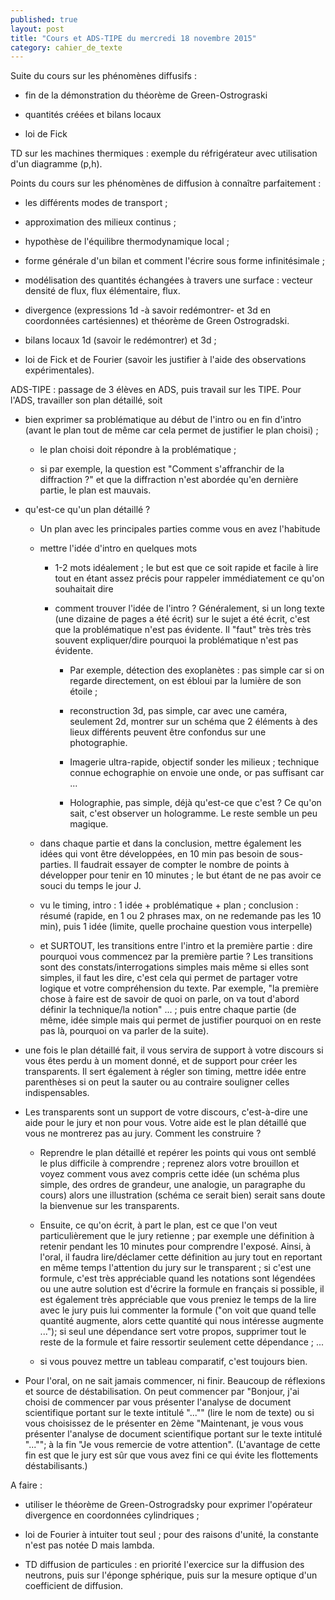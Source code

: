 ```yaml
---
published: true
layout: post
title: "Cours et ADS-TIPE du mercredi 18 novembre 2015"
category: cahier_de_texte
---
```

Suite du cours sur les phénomènes diffusifs :

- fin de la démonstration du théorème de Green-Ostrograski

- quantités créées et bilans locaux

- loi de Fick

TD sur les machines thermiques : exemple du réfrigérateur avec utilisation d'un diagramme (p,h).

Points du cours sur les phénomènes de diffusion à connaître parfaitement :

- les différents modes de transport ;

- approximation des milieux continus ;

- hypothèse de l'équilibre thermodynamique local ;

- forme générale d'un bilan et comment l'écrire sous forme infinitésimale ;

- modélisation des quantités échangées à travers une surface : vecteur densité de flux, flux élémentaire, flux.

- divergence (expressions 1d -à savoir redémontrer- et 3d en coordonnées cartésiennes) et théorème de Green Ostrogradski.

- bilans locaux 1d (savoir le redémontrer) et 3d ;

- loi de Fick et de Fourier (savoir les justifier à l'aide des observations expérimentales).

ADS-TIPE : passage de 3 élèves en ADS, puis travail sur les TIPE.
Pour l'ADS, travailler son plan détaillé, soit

- bien exprimer sa problématique au début de l'intro ou en fin d'intro (avant le plan tout de même car cela permet de justifier le plan choisi) ;

   - le plan choisi doit répondre à la problématique ;

   - si par exemple, la question est "Comment s'affranchir de la diffraction ?" et que la diffraction n'est abordée qu'en dernière partie, le plan est mauvais.

- qu'est-ce qu'un plan détaillé ? 

  - Un plan avec les principales parties comme vous en avez l'habitude 

  - mettre l'idée d'intro en quelques mots 

    - 1-2 mots idéalement ; le but est que ce soit rapide et facile à lire tout en étant assez précis pour rappeler immédiatement ce qu'on souhaitait dire

    - comment trouver l'idée de l'intro ? Généralement, si un long texte (une dizaine de pages a été écrit) sur le sujet a été écrit, c'est que la problématique n'est pas évidente. Il "faut" très très très souvent expliquer/dire pourquoi la problématique n'est pas évidente.

      - Par exemple, détection des exoplanètes : pas simple car si on regarde directement, on est ébloui par la lumière de son étoile ; 

      - reconstruction 3d, pas simple, car avec une caméra, seulement 2d, montrer sur un schéma que 2 éléments à des lieux différents peuvent être confondus sur une photographie. 

      - Imagerie ultra-rapide, objectif sonder les milieux ; technique connue echographie on envoie une onde, or pas suffisant car ... 

      - Holographie, pas simple, déjà qu'est-ce que c'est ? Ce qu'on sait, c'est observer un hologramme. Le reste semble un peu magique.

  - dans chaque partie et dans la conclusion, mettre également les idées qui vont être développées, en 10 min pas besoin de sous-parties. Il faudrait essayer de compter le nombre de points à développer pour tenir en 10 minutes ; le but étant de ne pas avoir ce souci du temps le jour J.

  - vu le timing, intro : 1 idée + problématique + plan ; conclusion : résumé (rapide, en 1 ou 2 phrases max, on ne redemande pas les 10 min), puis 1 idée (limite, quelle prochaine question vous interpelle)

  - et SURTOUT, les transitions entre l'intro et la première partie : dire pourquoi vous commencez par la première partie ? Les transitions sont des constats/interrogations simples mais même si elles sont simples, il faut les dire, c'est cela qui permet de partager votre logique et votre compréhension du texte. Par exemple, "la première chose à faire est de savoir de quoi on parle, on va tout d'abord définir la technique/la notion" ... ; puis entre chaque partie (de même, idée simple mais qui permet de justifier pourquoi on en reste pas là, pourquoi on va parler de la suite).

- une fois le plan détaillé fait, il vous servira de support à votre discours si vous êtes perdu à un moment donné, et de support pour créer les transparents. Il sert également à régler son timing, mettre idée entre parenthèses si on peut la sauter ou au contraire souligner celles indispensables.

- Les transparents sont un support de votre discours, c'est-à-dire une aide pour le jury et non pour vous. Votre aide est le plan détaillé que vous ne montrerez pas au jury.
Comment les construire ? 

  - Reprendre le plan détaillé et repérer les points qui vous ont semblé le plus difficile à comprendre ; reprenez alors votre brouillon et voyez comment vous avez compris cette idée (un schéma plus simple, des ordres de grandeur, une analogie, un paragraphe du cours) alors une illustration (schéma ce serait bien) serait sans doute la bienvenue sur les transparents.

  - Ensuite, ce qu'on écrit, à part le plan, est ce que l'on veut particulièrement que le jury retienne ; par exemple une définition à retenir pendant les 10 minutes pour comprendre l'exposé. Ainsi, à l'oral, il faudra lire/déclamer cette définition au jury tout en reportant en même temps l'attention du jury sur le transparent ; si c'est une formule, c'est très appréciable quand les notations sont légendées ou une autre solution est d'écrire la formule en français si possible, il est également très appréciable que vous preniez le temps de la lire avec le jury puis lui commenter la formule ("on voit que quand telle quantité augmente, alors cette quantité qui nous intéresse augmente ..."); si seul une dépendance sert votre propos, supprimer tout le reste de la formule et faire ressortir seulement cette dépendance ; ...

  - si vous pouvez mettre un tableau comparatif, c'est toujours bien.

- Pour l'oral, on ne sait jamais commencer, ni finir. Beaucoup de réflexions et source de déstabilisation. On peut commencer par "Bonjour, j'ai choisi de commencer par vous présenter l'analyse de document scientifique portant sur le texte intitulé "..."" (lire le nom de texte) ou si vous choisissez de le présenter en 2ème "Maintenant, je vous vous présenter l'analyse de document scientifique portant sur le texte intitulé "...""; à la fin "Je vous remercie de votre attention". (L'avantage de cette fin est que le jury est sûr que vous avez fini ce qui évite les flottements déstabilisants.)


A faire :

- utiliser le théorème de Green-Ostrogradsky pour exprimer l'opérateur divergence en coordonnées cylindriques ;

- loi de Fourier à intuiter tout seul ; pour des raisons d'unité, la constante n'est pas notée D mais lambda. 

- TD diffusion de particules : en priorité l'exercice sur la diffusion des neutrons, puis sur l'éponge sphérique, puis sur la mesure optique d'un coefficient de diffusion.

